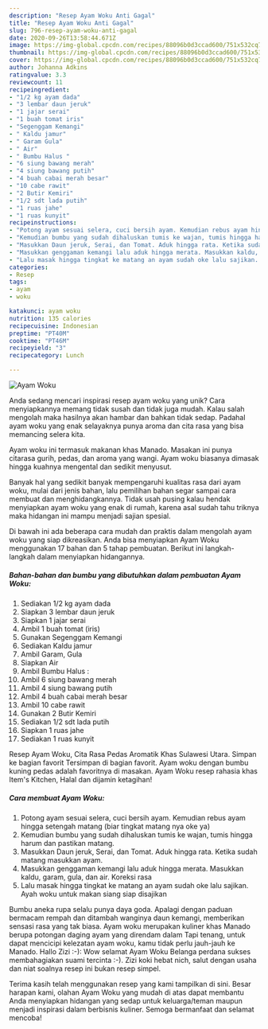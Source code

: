 ```yaml
---
description: "Resep Ayam Woku Anti Gagal"
title: "Resep Ayam Woku Anti Gagal"
slug: 796-resep-ayam-woku-anti-gagal
date: 2020-09-26T13:58:44.671Z
image: https://img-global.cpcdn.com/recipes/88096b0d3ccad600/751x532cq70/ayam-woku-foto-resep-utama.jpg
thumbnail: https://img-global.cpcdn.com/recipes/88096b0d3ccad600/751x532cq70/ayam-woku-foto-resep-utama.jpg
cover: https://img-global.cpcdn.com/recipes/88096b0d3ccad600/751x532cq70/ayam-woku-foto-resep-utama.jpg
author: Johanna Adkins
ratingvalue: 3.3
reviewcount: 11
recipeingredient:
- "1/2 kg ayam dada"
- "3 lembar daun jeruk"
- "1 jajar serai"
- "1 buah tomat iris"
- "Segenggam Kemangi"
- " Kaldu jamur"
- " Garam Gula"
- " Air"
- " Bumbu Halus "
- "6 siung bawang merah"
- "4 siung bawang putih"
- "4 buah cabai merah besar"
- "10 cabe rawit"
- "2 Butir Kemiri"
- "1/2 sdt lada putih"
- "1 ruas jahe"
- "1 ruas kunyit"
recipeinstructions:
- "Potong ayam sesuai selera, cuci bersih ayam. Kemudian rebus ayam hingga setengah matang (biar tingkat matang nya oke ya)"
- "Kemudian bumbu yang sudah dihaluskan tumis ke wajan, tumis hingga harum dan pastikan matang."
- "Masukkan Daun jeruk, Serai, dan Tomat. Aduk hingga rata. Ketika sudah matang masukkan ayam."
- "Masukkan genggaman kemangi lalu aduk hingga merata. Masukkan kaldu, garam, gula, dan air. Koreksi rasa"
- "Lalu masak hingga tingkat ke matang an ayam sudah oke lalu sajikan. Ayah woku untuk makan siang siap disajikan"
categories:
- Resep
tags:
- ayam
- woku

katakunci: ayam woku 
nutrition: 135 calories
recipecuisine: Indonesian
preptime: "PT40M"
cooktime: "PT46M"
recipeyield: "3"
recipecategory: Lunch

---
```



![Ayam Woku](https://img-global.cpcdn.com/recipes/88096b0d3ccad600/751x532cq70/ayam-woku-foto-resep-utama.jpg)

Anda sedang mencari inspirasi resep ayam woku yang unik? Cara menyiapkannya memang tidak susah dan tidak juga mudah. Kalau salah mengolah maka hasilnya akan hambar dan bahkan tidak sedap. Padahal ayam woku yang enak selayaknya punya aroma dan cita rasa yang bisa memancing selera kita.

Ayam woku ini termasuk makanan khas Manado. Masakan ini punya citarasa gurih, pedas, dan aroma yang wangi. Ayam woku biasanya dimasak hingga kuahnya mengental dan sedikit menyusut.

Banyak hal yang sedikit banyak mempengaruhi kualitas rasa dari ayam woku, mulai dari jenis bahan, lalu pemilihan bahan segar sampai cara membuat dan menghidangkannya. Tidak usah pusing kalau hendak menyiapkan ayam woku yang enak di rumah, karena asal sudah tahu triknya maka hidangan ini mampu menjadi sajian spesial.


Di bawah ini ada beberapa cara mudah dan praktis dalam mengolah ayam woku yang siap dikreasikan. Anda bisa menyiapkan Ayam Woku menggunakan 17 bahan dan 5 tahap pembuatan. Berikut ini langkah-langkah dalam menyiapkan hidangannya.

<!--inarticleads1-->

##### Bahan-bahan dan bumbu yang dibutuhkan dalam pembuatan Ayam Woku:

1. Sediakan 1/2 kg ayam dada
1. Siapkan 3 lembar daun jeruk
1. Siapkan 1 jajar serai
1. Ambil 1 buah tomat (iris)
1. Gunakan Segenggam Kemangi
1. Sediakan  Kaldu jamur
1. Ambil  Garam, Gula
1. Siapkan  Air
1. Ambil  Bumbu Halus :
1. Ambil 6 siung bawang merah
1. Ambil 4 siung bawang putih
1. Ambil 4 buah cabai merah besar
1. Ambil 10 cabe rawit
1. Gunakan 2 Butir Kemiri
1. Sediakan 1/2 sdt lada putih
1. Siapkan 1 ruas jahe
1. Sediakan 1 ruas kunyit


Resep Ayam Woku, Cita Rasa Pedas Aromatik Khas Sulawesi Utara. Simpan ke bagian favorit Tersimpan di bagian favorit. Ayam woku dengan bumbu kuning pedas adalah favoritnya di masakan. Ayam Woku resep rahasia khas Item&#39;s Kitchen, Halal dan dijamin ketagihan! 

<!--inarticleads2-->

##### Cara membuat Ayam Woku:

1. Potong ayam sesuai selera, cuci bersih ayam. Kemudian rebus ayam hingga setengah matang (biar tingkat matang nya oke ya)
1. Kemudian bumbu yang sudah dihaluskan tumis ke wajan, tumis hingga harum dan pastikan matang.
1. Masukkan Daun jeruk, Serai, dan Tomat. Aduk hingga rata. Ketika sudah matang masukkan ayam.
1. Masukkan genggaman kemangi lalu aduk hingga merata. Masukkan kaldu, garam, gula, dan air. Koreksi rasa
1. Lalu masak hingga tingkat ke matang an ayam sudah oke lalu sajikan. Ayah woku untuk makan siang siap disajikan


Bumbu aneka rupa selalu punya daya goda. Apalagi dengan paduan bermacam rempah dan ditambah wanginya daun kemangi, memberikan sensasi rasa yang tak biasa. Ayam woku merupakan kuliner khas Manado berupa potongan daging ayam yang direndam dalam Tapi tenang, untuk dapat mencicipi kelezatan ayam woku, kamu tidak perlu jauh-jauh ke Manado. Hallo Zizi :-): Wow selamat Ayam Woku Belanga perdana sukses membahagiakan suami tercinta :-). Zizi koki hebat nich, salut dengan usaha dan niat soalnya resep ini bukan resep simpel. 

Terima kasih telah menggunakan resep yang kami tampilkan di sini. Besar harapan kami, olahan Ayam Woku yang mudah di atas dapat membantu Anda menyiapkan hidangan yang sedap untuk keluarga/teman maupun menjadi inspirasi dalam berbisnis kuliner. Semoga bermanfaat dan selamat mencoba!
